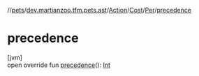 //[pets](../../../../../index.md)/[dev.martianzoo.tfm.pets.ast](../../../index.md)/[Action](../../index.md)/[Cost](../index.md)/[Per](index.md)/[precedence](precedence.md)

# precedence

[jvm]\
open override fun [precedence](precedence.md)(): [Int](https://kotlinlang.org/api/latest/jvm/stdlib/kotlin/-int/index.html)
